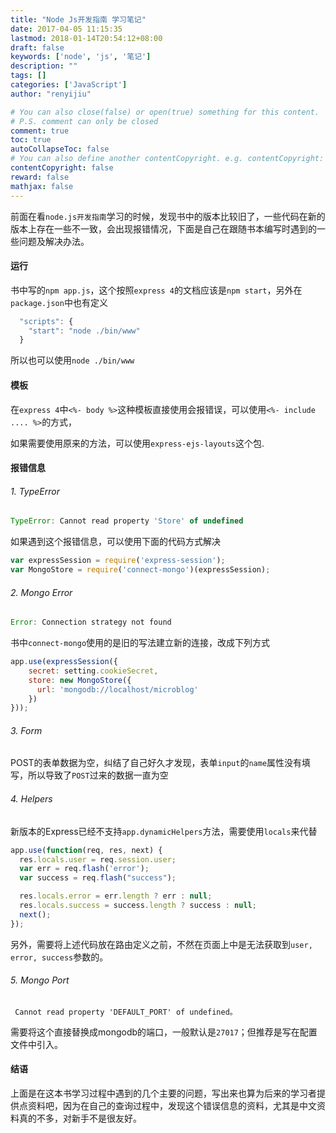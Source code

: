 ```yaml
---
title: "Node Js开发指南 学习笔记"
date: 2017-04-05 11:15:35
lastmod: 2018-01-14T20:54:12+08:00
draft: false
keywords: ['node', 'js', '笔记']
description: ""
tags: []
categories: ['JavaScript']
author: "renyijiu"

# You can also close(false) or open(true) something for this content.
# P.S. comment can only be closed
comment: true
toc: true
autoCollapseToc: false
# You can also define another contentCopyright. e.g. contentCopyright: "This is another copyright."
contentCopyright: false
reward: false
mathjax: false
---
```



前面在看`node.js开发指南`学习的时候，发现书中的版本比较旧了，一些代码在新的版本上存在一些不一致，会出现报错情况，下面是自己在跟随书本编写时遇到的一些问题及解决办法。<!--more-->

#### 运行

书中写的`npm app.js`，这个按照`express 4`的文档应该是`npm start`，另外在`package.json`中也有定义

```javascript
  "scripts": {
    "start": "node ./bin/www"
  }
```

所以也可以使用`node ./bin/www`

#### 模板

在`express 4`中`<%- body %>`这种模板直接使用会报错误，可以使用`<%- include .... %>`的方式，

如果需要使用原来的方法，可以使用`express-ejs-layouts`这个包.

#### 报错信息

###### 1. TypeError

```javascript
TypeError: Cannot read property 'Store' of undefined
```

如果遇到这个报错信息，可以使用下面的代码方式解决

```javascript
var expressSession = require('express-session');
var MongoStore = require('connect-mongo')(expressSession);
```

###### 2. Mongo Error

```javascript
Error: Connection strategy not found
```

书中`connect-mongo`使用的是旧的写法建立新的连接，改成下列方式

```javascript
app.use(expressSession({
    secret: setting.cookieSecret,
    store: new MongoStore({
      url: 'mongodb://localhost/microblog'
    })
}));
```

###### 3. Form 

POST的表单数据为空，纠结了自己好久才发现，表单`input`的`name`属性没有填写，所以导致了`POST`过来的数据一直为空

###### 4. Helpers   

新版本的Express已经不支持`app.dynamicHelpers`方法，需要使用`locals`来代替

```javascript
app.use(function(req, res, next) {
  res.locals.user = req.session.user;
  var err = req.flash('error');
  var success = req.flash("success");

  res.locals.error = err.length ? err : null;
  res.locals.success = success.length ? success : null;
  next();
});
```

另外，需要将上述代码放在路由定义之前，不然在页面上中是无法获取到`user, error, success`参数的。

###### 5. Mongo Port

` Cannot read property 'DEFAULT_PORT' of undefined。`

需要将这个直接替换成mongodb的端口，一般默认是`27017`；但推荐是写在配置文件中引入。

#### 结语

上面是在这本书学习过程中遇到的几个主要的问题，写出来也算为后来的学习者提供点资料吧，因为在自己的查询过程中，发现这个错误信息的资料，尤其是中文资料真的不多，对新手不是很友好。

